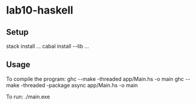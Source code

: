 # lab10-haskell

## Setup

stack install ...
cabal install --lib ...
## Usage

To compile the program:
ghc --make -threaded app/Main.hs -o main
ghc --make -threaded -package async app/Main.hs -o main


To run:
./main.exe